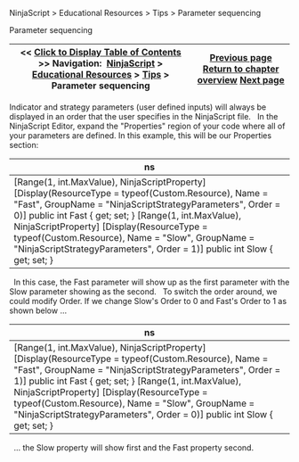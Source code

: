 ﻿
NinjaScript \> Educational Resources \> Tips \> Parameter sequencing

Parameter sequencing

| \<\< [Click to Display Table of Contents](parameter_sequencing.md) \>\> **Navigation:**     [NinjaScript](ninjascript.md) \> [Educational Resources](educational_resources.md) \> [Tips](tips.md) \> Parameter sequencing | [Previous page](order_types.md) [Return to chapter overview](tips.md) [Next page](referencing_the_correct_bar.md) |
| --- | --- |
Indicator and strategy parameters (user defined inputs) will always be displayed in an order that the user specifies in the NinjaScript file.
 
In the NinjaScript Editor, expand the "Properties" region of your code where all of your parameters are defined. In this example, this will be our Properties section:

| ns |
| --- |
| \[Range(1, int.MaxValue), NinjaScriptProperty] \[Display(ResourceType \= typeof(Custom.Resource), Name \= "Fast", GroupName \= "NinjaScriptStrategyParameters", Order \= 0)] public int Fast { get; set; } \[Range(1, int.MaxValue), NinjaScriptProperty] \[Display(ResourceType \= typeof(Custom.Resource), Name \= "Slow", GroupName \= "NinjaScriptStrategyParameters", Order \= 1)] public int Slow { get; set; } |
 
In this case, the Fast parameter will show up as the first parameter with the Slow parameter showing as the second.
 
To switch the order around, we could modify Order. If we change Slow's Order to 0 and Fast's Order to 1 as shown below ...

| ns |
| --- |
| \[Range(1, int.MaxValue), NinjaScriptProperty] \[Display(ResourceType \= typeof(Custom.Resource), Name \= "Fast", GroupName \= "NinjaScriptStrategyParameters", Order \= 1)] public int Fast { get; set; } \[Range(1, int.MaxValue), NinjaScriptProperty] \[Display(ResourceType \= typeof(Custom.Resource), Name \= "Slow", GroupName \= "NinjaScriptStrategyParameters", Order \= 0)] public int Slow { get; set; } |
 
... the Slow property will show first and the Fast property second.
